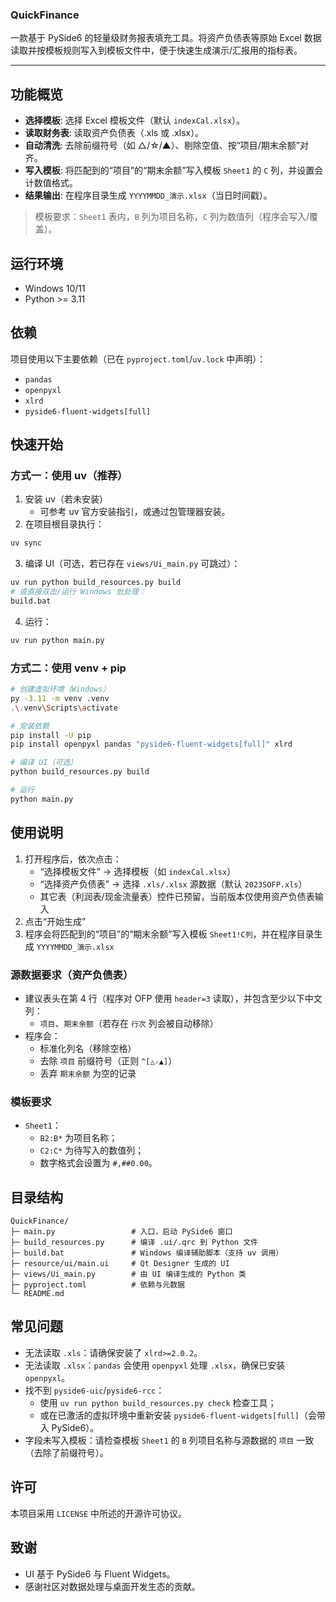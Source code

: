 ### QuickFinance

一款基于 PySide6 的轻量级财务报表填充工具。将资产负债表等原始 Excel 数据读取并按模板规则写入到模板文件中，便于快速生成演示/汇报用的指标表。

---

## 功能概览
- **选择模板**: 选择 Excel 模板文件（默认 `indexCal.xlsx`）。
- **读取财务表**: 读取资产负债表（.xls 或 .xlsx）。
- **自动清洗**: 去除前缀符号（如 △/☆/▲）、剔除空值、按“项目/期末余额”对齐。
- **写入模板**: 将匹配到的“项目”的“期末余额”写入模板 `Sheet1` 的 `C` 列，并设置会计数值格式。
- **结果输出**: 在程序目录生成 `YYYYMMDD_演示.xlsx`（当日时间戳）。

> 模板要求：`Sheet1` 表内，`B` 列为项目名称，`C` 列为数值列（程序会写入/覆盖）。

## 运行环境
- Windows 10/11
- Python >= 3.11

## 依赖
项目使用以下主要依赖（已在 `pyproject.toml`/`uv.lock` 中声明）：
- `pandas`
- `openpyxl`
- `xlrd`
- `pyside6-fluent-widgets[full]`

## 快速开始

### 方式一：使用 uv（推荐）
1) 安装 uv（若未安装）
   - 可参考 uv 官方安装指引，或通过包管理器安装。
2) 在项目根目录执行：
```bash
uv sync
```
3) 编译 UI（可选，若已存在 `views/Ui_main.py` 可跳过）：
```bash
uv run python build_resources.py build
# 或直接双击/运行 Windows 批处理：
build.bat
```
4) 运行：
```bash
uv run python main.py
```

### 方式二：使用 venv + pip
```bash
# 创建虚拟环境（Windows）
py -3.11 -m venv .venv
.\.venv\Scripts\activate

# 安装依赖
pip install -U pip
pip install openpyxl pandas "pyside6-fluent-widgets[full]" xlrd

# 编译 UI（可选）
python build_resources.py build

# 运行
python main.py
```

## 使用说明
1) 打开程序后，依次点击：
   - “选择模板文件” → 选择模板（如 `indexCal.xlsx`）
   - “选择资产负债表” → 选择 `.xls/.xlsx` 源数据（默认 `2023SOFP.xls`）
   - 其它表（利润表/现金流量表）控件已预留，当前版本仅使用资产负债表输入
2) 点击“开始生成”
3) 程序会将匹配到的“项目”的“期末余额”写入模板 `Sheet1!C列`，并在程序目录生成 `YYYYMMDD_演示.xlsx`

### 源数据要求（资产负债表）
- 建议表头在第 4 行（程序对 OFP 使用 `header=3` 读取），并包含至少以下中文列：
  - `项目`、`期末余额`（若存在 `行次` 列会被自动移除）
- 程序会：
  - 标准化列名（移除空格）
  - 去除 `项目` 前缀符号（正则 `^[△☆▲]`）
  - 丢弃 `期末余额` 为空的记录

### 模板要求
- `Sheet1`：
  - `B2:B*` 为项目名称；
  - `C2:C*` 为待写入的数值列；
  - 数字格式会设置为 `#,##0.00`。

## 目录结构
```
QuickFinance/
├─ main.py                 # 入口，启动 PySide6 窗口
├─ build_resources.py      # 编译 .ui/.qrc 到 Python 文件
├─ build.bat               # Windows 编译辅助脚本（支持 uv 调用）
├─ resource/ui/main.ui     # Qt Designer 生成的 UI
├─ views/Ui_main.py        # 由 UI 编译生成的 Python 类
├─ pyproject.toml          # 依赖与元数据
└─ README.md
```

## 常见问题
- 无法读取 `.xls`：请确保安装了 `xlrd>=2.0.2`。
- 无法读取 `.xlsx`：`pandas` 会使用 `openpyxl` 处理 `.xlsx`，确保已安装 `openpyxl`。
- 找不到 `pyside6-uic`/`pyside6-rcc`：
  - 使用 `uv run python build_resources.py check` 检查工具；
  - 或在已激活的虚拟环境中重新安装 `pyside6-fluent-widgets[full]`（会带入 PySide6）。
- 字段未写入模板：请检查模板 `Sheet1` 的 `B` 列项目名称与源数据的 `项目` 一致（去除了前缀符号）。

## 许可
本项目采用 `LICENSE` 中所述的开源许可协议。

## 致谢
- UI 基于 PySide6 与 Fluent Widgets。
- 感谢社区对数据处理与桌面开发生态的贡献。


